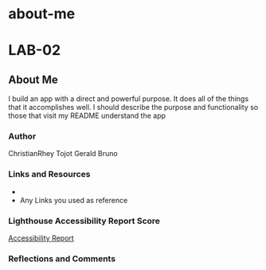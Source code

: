# about-me

# LAB-02

## About Me

I build an app with a direct and powerful purpose. It does all of the things that it accomplishes well. I should describe the purpose and functionality so those that visit my README understand the app

### Author

ChristianRhey Tojot
Gerald Bruno

### Links and Resources

* 
* Any Links you used as reference

### Lighthouse Accessibility Report Score

[Accessibility Report](hundo.png)

### Reflections and Comments

    